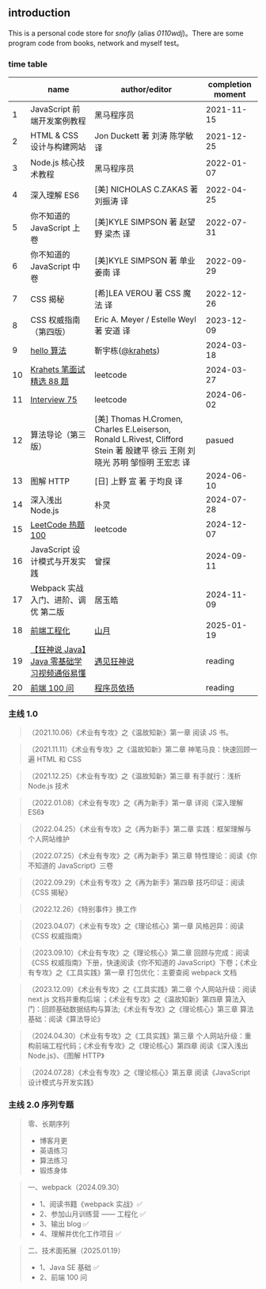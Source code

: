 ## introduction

This is a personal code store for _snofly_ (alias _0110wdj_)。There are some program code from books, network and myself test。

### time table

|     | name                                                                                                                                                          | author/editor                                                                                                               | completion moment |
| --- | ------------------------------------------------------------------------------------------------------------------------------------------------------------- | --------------------------------------------------------------------------------------------------------------------------- | ----------------- |
| 1   | JavaScript 前端开发案例教程                                                                                                                                   | 黑马程序员                                                                                                                  | 2021-11-15        |
| 2   | HTML & CSS 设计与构建网站                                                                                                                                     | Jon Duckett 著 刘涛 陈学敏 译                                                                                               | 2021-12-25        |
| 3   | Node.js 核心技术教程                                                                                                                                          | 黑马程序员                                                                                                                  | 2022-01-07        |
| 4   | 深入理解 ES6                                                                                                                                                  | [美] NICHOLAS C.ZAKAS 著 刘振涛 译                                                                                          | 2022-04-25        |
| 5   | 你不知道的 JavaScript 上卷                                                                                                                                    | [美]KYLE SIMPSON 著 赵望野 梁杰 译                                                                                          | 2022-07-31        |
| 6   | 你不知道的 JavaScript 中卷                                                                                                                                    | [美]KYLE SIMPSON 著 单业 姜南 译                                                                                            | 2022-09-29        |
| 7   | CSS 揭秘                                                                                                                                                      | [希]LEA VEROU 著 CSS 魔法 译                                                                                                | 2022-12-26        |
| 8   | CSS 权威指南（第四版）                                                                                                                                        | Eric A. Meyer / Estelle Weyl 著 安道 译                                                                                     | 2023-12-09        |
| 9   | [hello 算法](https://www.hello-algo.com/)                                                                                                                     | 靳宇栋([@krahets](https://github.com/krahets))                                                                              | 2024-03-18        |
| 10  | [Krahets 笔面试精选 88 题](https://leetcode.cn/studyplan/selected-coding-interview/)                                                                          | leetcode                                                                                                                    | 2024-03-27        |
| 11  | [Interview 75](https://leetcode.cn/studyplan/coding-interviews/)                                                                                              | leetcode                                                                                                                    | 2024-06-02        |
| 12  | 算法导论（第三版）                                                                                                                                            | [美] Thomas H.Cromen, Charles E.Leiserson, Ronald L.Rivest, Clifford Stein 著 殷建平 徐云 王刚 刘晓光 苏明 邹恒明 王宏志 译 | pasued            |
| 13  | 图解 HTTP                                                                                                                                                     | [日] 上野 宣 著 于均良 译                                                                                                   | 2024-06-10        |
| 14  | 深入浅出 Node.js                                                                                                                                              | 朴灵                                                                                                                        | 2024-07-28        |
| 15  | [LeetCode 热题 100](https://leetcode.cn/studyplan/top-100-liked/)                                                                                             | leetcode                                                                                                                    | 2024-12-07        |
| 16  | JavaScript 设计模式与开发实践                                                                                                                                 | 曾探                                                                                                                        | 2024-09-11        |
| 17  | Webpack 实战 入门、进阶、调优 第二版                                                                                                                          | 居玉皓                                                                                                                      | 2024-11-09        |
| 18  | [前端工程化](https://q.shanyue.tech/engineering)                                                                                                              | [山月](https://github.com/shfshanyue)                                                                                       | 2025-01-19        |
| 19  | [【狂神说 Java】Java 零基础学习视频通俗易懂](https://www.bilibili.com/video/BV12J41137hu/?spm_id_from=333.999.0.0&vd_source=86c089058388d688aef50d8d3bb1fbe7) | [遇见狂神说](https://space.bilibili.com/95256449)                                                                           | reading           |
| 20  | [前端 100 问](https://juejin.cn/post/6844903885488783374)                                                                                                     | [程序员依扬](https://juejin.cn/user/3720403075993373/posts)                                                                 | reading           |

### 主线 1.0

> （2021.10.06）《术业有专攻》之《温故知新》第一章 阅读 JS 书。

> （2021.11.11）《术业有专攻》之《温故知新》第二章 神笔马良：快速回顾一遍 HTML 和 CSS

> （2021.12.25）《术业有专攻》之《温故知新》第三章 有手就行：浅析 Node.js 技术

> （2022.01.08）《术业有专攻》之《再为新手》第一章 详阅《深入理解 ES6》

> （2022.04.25）《术业有专攻》之《再为新手》第二章 实践：框架理解与个人网站维护

> （2022.07.25）《术业有专攻》之《再为新手》第三章 特性理论：阅读《你不知道的 JavaScript》三卷

> （2022.09.29）《术业有专攻》之《再为新手》第四章 技巧印证：阅读《CSS 揭秘》

> （2022.12.26）《特别事件》换工作

> （2023.04.07）《术业有专攻》之《理论核心》第一章 风格迥异：阅读《CSS 权威指南》

> （2023.09.10）《术业有专攻》之《理论核心》第二章 回顾与完成：阅读《CSS 权威指南》下册，快速阅读《你不知道的 JavaScript》下卷；《术业有专攻》之《工具实践》第一章 打包优化：主要查阅 webpack 文档

> （2023.12.09）《术业有专攻》之《工具实践》第二章 个人网站升级：阅读 next.js 文档并重构后端 ；《术业有专攻》之《温故知新》第四章 算法入门：回顾基础数据结构与算法;《术业有专攻》之《理论核心》第三章 算法基础：阅读《算法导论》

> （2024.04.30）《术业有专攻》之《工具实践》第三章 个人网站升级：重构前端工程代码；《术业有专攻》之《理论核心》第四章 阅读《深入浅出 Node.js》、《图解 HTTP》

> （2024.07.28）《术业有专攻》之《理论核心》第五章 阅读《JavaScript 设计模式与开发实践》

### 主线 2.0 序列专题

> 零、长期序列
>
> - 博客月更
> - 英语练习
> - 算法练习
> - 锻炼身体

> 一、webpack（2024.09.30）
>
> - 1、阅读书籍《webpack 实战》✅
> - 2、参加山月训练营 —— 工程化 ✅
> - 3、输出 blog ✅
> - 4、理解并优化工作项目 ✅

> 二、技术面拓展（2025.01.19）
>
> - 1、Java SE 基础 ✅
> - 2、前端 100 问
